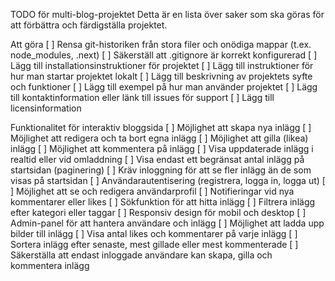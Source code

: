 TODO för multi-blog-projektet
Detta är en lista över saker som ska göras för att förbättra och färdigställa projektet.

Att göra
[ ] Rensa git-historiken från stora filer och onödiga mappar (t.ex. node_modules, .next)
[ ] Säkerställ att .gitignore är korrekt konfigurerad
[ ] Lägg till installationsinstruktioner för projektet
[ ] Lägg till instruktioner för hur man startar projektet lokalt
[ ] Lägg till beskrivning av projektets syfte och funktioner
[ ] Lägg till exempel på hur man använder projektet
[ ] Lägg till kontaktinformation eller länk till issues för support
[ ] Lägg till licensinformation

Funktionalitet för interaktiv bloggsida
[ ] Möjlighet att skapa nya inlägg
[ ] Möjlighet att redigera och ta bort egna inlägg
[ ] Möjlighet att gilla (likea) inlägg
[ ] Möjlighet att kommentera på inlägg
[ ] Visa uppdaterade inlägg i realtid eller vid omladdning
[ ] Visa endast ett begränsat antal inlägg på startsidan (paginering)
[ ] Kräv inloggning för att se fler inlägg än de som visas på startsidan
[ ] Användarautentisering (registrera, logga in, logga ut)
[ ] Möjlighet att se och redigera användarprofil
[ ] Notifieringar vid nya kommentarer eller likes
[ ] Sökfunktion för att hitta inlägg
[ ] Filtrera inlägg efter kategori eller taggar
[ ] Responsiv design för mobil och desktop
[ ] Admin-panel för att hantera användare och inlägg
[ ] Möjlighet att ladda upp bilder till inlägg
[ ] Visa antal likes och kommentarer på varje inlägg
[ ] Sortera inlägg efter senaste, mest gillade eller mest kommenterade
[ ] Säkerställa att endast inloggade användare kan skapa, gilla och kommentera inlägg
